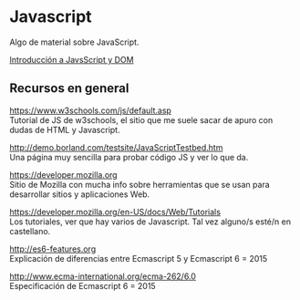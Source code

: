 # Javascript

Algo de material sobre JavaScript. 

[Introducción a JavsScript y DOM](./javascript-dom-basics.md)

## Recursos en general

https://www.w3schools.com/js/default.asp  
Tutorial de JS de w3schools, el sitio que me suele sacar de apuro con dudas de HTML y Javascript.

http://demo.borland.com/testsite/JavaScriptTestbed.htm  
Una página muy sencilla para probar código JS y ver lo que da.

https://developer.mozilla.org  
Sitio de Mozilla con mucha info sobre herramientas que se usan para desarrollar sitios y aplicaciones Web.

https://developer.mozilla.org/en-US/docs/Web/Tutorials  
Los tutoriales, ver que hay varios de Javascript. Tal vez alguno/s esté/n en castellano.

http://es6-features.org  
Explicación de diferencias entre Ecmascript 5 y Ecmascript 6 = 2015

http://www.ecma-international.org/ecma-262/6.0  
Especificación de Ecmascript 6 = 2015

<br/>

